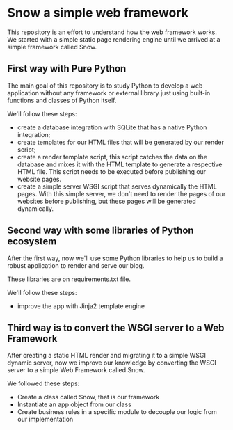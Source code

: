 # Snow a simple web framework

This repository is an effort to understand how the web framework works. We started 
with a simple static page rendering engine until we arrived at a simple framework called Snow.

## First way with Pure Python 

The main goal of this repository is to study Python to develop a web application without any framework or external 
library just using built-in functions and classes of Python itself.

We'll follow these steps:

- create a database integration with SQLite that has a native Python integration;
- create templates for our HTML files that will be generated by our render script;
- create a render template script, this script catches the data on the database and mixes it with the HTML template to generate a respective HTML file. This script needs to be executed before publishing our website pages.
- create a simple server WSGI script that serves dynamically the HTML pages. With this simple server, we don't need to render the pages of our websites before publishing, but these pages will be generated dynamically.

## Second way with some libraries of Python ecosystem

After the first way, now we'll use some Python libraries to help us to build a robust application to render and serve our blog.

These libraries are on requirements.txt file.

We'll follow these steps:

- improve the app with Jinja2 template engine

## Third way is to convert the WSGI server to a Web Framework

After creating a static HTML render and migrating it to a simple WSGI dynamic server, now we improve our knowledge by 
converting the WSGI server to a simple Web Framework called Snow.

We followed these steps:

- Create a class called Snow, that is our framework
- Instantiate an app object from our class
- Create business rules in a specific module to decouple our logic from our implementation